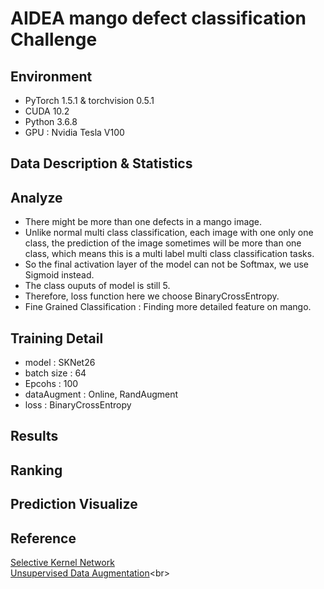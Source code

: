 # AIDEA mango defect classification Challenge

##  Environment
- PyTorch 1.5.1  & torchvision 0.5.1 <br>
- CUDA 10.2 <br>
- Python 3.6.8 <br>
- GPU : Nvidia Tesla V100 <br>

## Data Description & Statistics

##  Analyze
- There might be more than one defects in a mango image.<br>
- Unlike normal multi class classification, each image with one only one class, the prediction of the image sometimes will be more than one class, which means this is a multi label multi class classification tasks. <br>
- So the final activation layer of the model can not be Softmax, we use Sigmoid instead. <br>
- The class ouputs of model is still 5. <br>
- Therefore, loss function here we choose BinaryCrossEntropy. <br>
- Fine Grained Classification : Finding more detailed feature on mango. <br>
## Training Detail
- model : SKNet26 <br>
- batch size : 64<br>
- Epcohs : 100<br>
- dataAugment : Online, RandAugment <br>
- loss : BinaryCrossEntropy <br>
## Results

## Ranking

## Prediction Visualize

## Reference
[Selective Kernel Network ](https://arxiv.org/abs/1903.06586?/"link") <br>
[Unsupervised Data Augmentation](https://arxiv.org/abs/1904.12848/"link")<br>
